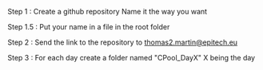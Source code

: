 

Step 1 : Create a github repository
       	 Name it the way you want

Step 1.5 : Put your name in a file in the root folder

Step 2 : Send the link to the repository to thomas2.martin@epitech.eu

Step 3 : For each day create a folder named "CPool_DayX" X being the day